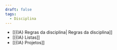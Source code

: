 ```yaml
---
draft: false
tags:
  - Disciplina
---
```


- [[{IA} Regras da disciplina| Regras da disciplina]]
- [[{IA} Listas]]
- [[{IA} Projetos]]
